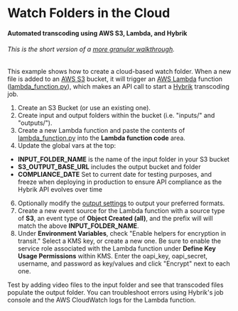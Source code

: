 # Watch Folders in the Cloud
#### Automated transcoding using AWS S3, Lambda, and Hybrik
###### *This is the short version of a [more granular walkthrough](https://medium.com/@gaberussell/watch-folders-in-the-cloud-5570713b8726).*

This example shows how to create a cloud-based watch folder. When a new file is added to an [AWS S3](https://aws.amazon.com/s3/) bucket, it will trigger an [AWS Lambda](https://aws.amazon.com/lambda/) function ([lambda_function.py](https://github.com/gaberussell/cloud-watch-folder/blob/master/lambda_function.py)), which makes an API call to start a [Hybrik](https://hybrik.com) transcoding job.

1. Create an S3 Bucket (or use an existing one).
2. Create input and output folders within the bucket (i.e. "inputs/" and "outputs/").
3. Create a new Lambda function and paste the contents of [lambda_function.py](https://github.com/gaberussell/cloud-watch-folder/blob/master/lambda_function.py) into the **Lambda function code** area.
5. Update the global vars at the top:
 * **INPUT_FOLDER_NAME** is the name of the input folder in your S3 bucket
 * **S3_OUTPUT_BASE_URL** includes the output bucket and folder
 * **COMPLIANCE_DATE** Set to current date for testing purposes, and freeze when deploying in production to ensure API compliance as the Hybrik API evolves over time

6. Optionally modify the [output settings](https://github.com/gaberussell/cloud-watch-folder/blob/hybrik/lambda_function.py#L75-L142) to output your preferred formats.
7. Create a new event source for the Lambda function with a source type of **S3**, an event type of **Object Created (all)**, and the prefix will will match the above **INPUT_FOLDER_NAME**.
8. Under **Environment Variables**, check "Enable helpers for encryption in transit." Select a KMS key, or create a new one. Be sure to enable the service role associated with the Lambda function under **Define Key Usage Permissions** within KMS.
Enter the oapi_key, oapi_secret, username, and password as key/values and click "Encrypt" next to each one.

Test by adding video files to the input folder and see that transcoded files populate the output folder. You can troubleshoot errors using Hybrik's job console and the AWS CloudWatch logs for the Lambda function.
 
